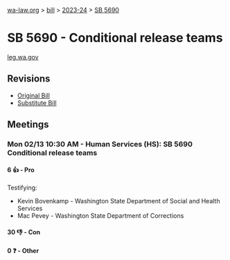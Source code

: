 [wa-law.org](/) > [bill](/bill/) > [2023-24](/bill/2023-24/) > [SB 5690](/bill/2023-24/sb/5690/)

# SB 5690 - Conditional release teams
[leg.wa.gov](https://app.leg.wa.gov/billsummary?BillNumber=5690&Year=2023&Initiative=false)

## Revisions
* [Original Bill](1/)
* [Substitute Bill](S/)

## Meetings
### Mon 02/13 10:30 AM - Human Services (HS): SB 5690 Conditional release teams
#### 6 👍 - Pro
Testifying:
* Kevin Bovenkamp - Washington State Department of Social and Health Services
* Mac Pevey - Washington State Department of Corrections

#### 30 👎 - Con

#### 0 ❓ - Other
